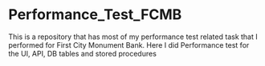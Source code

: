# Performance_Test_FCMB
This is a repository that has most of my performance test related task that I performed for First City Monument Bank. Here I did Performance test for the UI, API, DB tables and stored procedures
